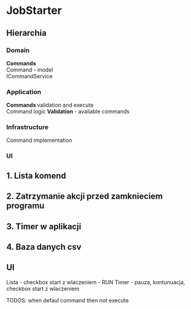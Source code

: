 # JobStarter
## Hierarchia
### Domain  
<b> Commands </b>  
Command - model  
ICommandService

### Application   
<b> Commands </b>  validation and execute  
Command logic 
<b> Validation </b> - available commands

### Infrastructure  
Command implementation
### UI

## 1. Lista komend
## 2. Zatrzymanie akcji przed zamknieciem programu
## 3. Timer w aplikacji
## 4. Baza danych csv

## UI
Lista - checkbox start z wlaczeniem - RUN
Timer - pauza, kontunuacja, checkbox start z wlaczeniem

TODOS:
when defaul command then not execute